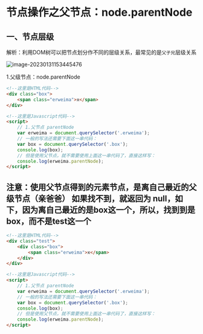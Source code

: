 # 节点操作之父节点：node.parentNode

## 一、节点层级

解析：利用DOM树可以把节点划分作不同的层级关系，最常见的是`父子兄`层级关系

![image-20230131153445476](C:\Users\谭磊\AppData\Roaming\Typora\typora-user-images\image-20230131153445476.png)

1.父级节点：node.parentNode

```html
<!--这里是HTML代码-->
<div class="box">
    <span class="erweima">x</span>
</div>

<!--这里是Javascript代码-->
<script>
    // 1.父节点 parentNode
    var erweima = document.querySelector('.erweima');
    // 一般的写法还需要下面这一串代码：
    var box = document.querySelector('.box');
    console.log(box);
    // 但是使用父节点，就不需要使用上面这一串代码了，直接这样写：
    console.log(erweima.parentNode);
</script>
```

## 注意：使用父节点得到的元素节点，是离自己最近的父级节点（亲爸爸） 如果找不到，就返回为 null，如下，因为离自己最近的是box这一个，所以，找到到是box，而不是test这一个

```html
<!--这里是HTML代码-->
<div class="test">
    <div class="box">
        <span class="erweima">x</span>
    </div>
</div>

<!--这里是Javascript代码-->
<script>
    // 1.父节点 parentNode
    var erweima = document.querySelector('.erweima');
    // 一般的写法还需要下面这一串代码：
    var box = document.querySelector('.box');
    console.log(box);
    // 但是使用父节点，就不需要使用上面这一串代码了，直接这样写：
    console.log(erweima.parentNode);
</script>
```


